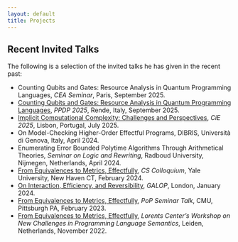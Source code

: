 ```yaml
---
layout: default
title: Projects
---
```


<h2 class="fat-bottom">Recent Invited Talks</h2>
<p>The following is a selection of the invited talks he has given in the recent past:
<ul>
<li> Counting Qubits and Gates: Resource Analysis in Quantum Programming Languages, <em>CEA Seminar</em>, Paris, September 2025.</li>
<li> <a href="https://ppdp25.github.io/site/cfp/">Counting Qubits and Gates: Resource Analysis in Quantum Programming Languages</a>, <em>PPDP 2025</em>, Rende, Italy, September 2025.</li>
<li> <a href="https://sites.google.com/view/cie2025-computabilityineurope/invited-speakers">Implicit Computational Complexity: Challenges and Perspectives</a>, <em>CiE 2025</em>, Lisbon, Portugal, July 2025.</li>
<li> On Model-Checking Higher-Order Effectful Programs, DIBRIS, Università di Genova, Italy, April 2024.</li>
<li> Enumerating Error Bounded Polytime Algorithms Through Arithmetical Theories, <em>Seminar on Logic and Rewriting</em>, Radboud University, Nijmegen, Netherlands, April 2024.</li>
<li> <a href="https://cpsc.yale.edu/event/cs-colloquium-ugo-dal-lago-university-bologna-italy">From Equivalences to Metrics, Effectfully</a>, <em>CS Colloquium</em>, Yale University, New Haven CT, February 2024.</li>
<li> <a href="https://popl24.sigplan.org/home/galop-2024">On Interaction, Efficiency, and Reversibility</a>, <em>GALOP</em>, London, January 2024.</li>
<li> <a href="https://www.cs.cmu.edu/~pop/seminar/2023-02-22-Dal%20Lago/">From Equivalences to Metrics, Effectfully</a>, <em>PoP Seminar Talk</em>, CMU, Pittsburgh PA, February 2023.</li>
<li> <a href="https://www.lorentzcenter.nl/new-challenges-in-programming-language-semantics.html">From Equivalences to Metrics, Effectfully</a>, <em>Lorents Center’s Workshop on
New Challenges in Programming Language Semantics</em>, Leiden, Netherlands, November 2022.</li>
</ul>


 